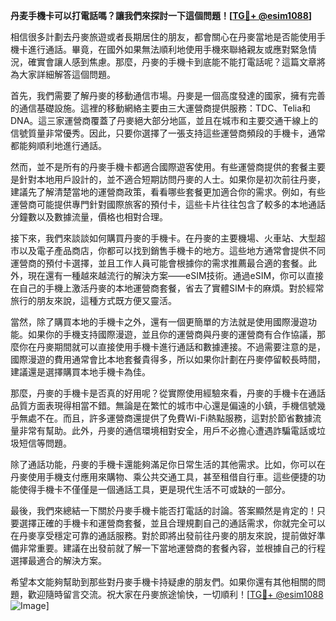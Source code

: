 **丹麦手機卡可以打電話嗎？讓我們來探討一下這個問題！[[TG💪+ @esim1088](https://t.me/s/esim1088)]**

相信很多計劃去丹麥旅遊或者長期居住的朋友，都會關心在丹麥當地是否能使用手機卡進行通話。畢竟，在國外如果無法順利地使用手機來聯絡親友或應對緊急情況，確實會讓人感到焦慮。那麼，丹麥的手機卡到底能不能打電話呢？這篇文章將為大家詳細解答這個問題。

首先，我們需要了解丹麥的移動通信市場。丹麥是一個高度發達的國家，擁有完善的通信基礎設施。這裡的移動網絡主要由三大運營商提供服務：TDC、Telia和DNA。這三家運營商覆蓋了丹麥絕大部分地區，並且在城市和主要交通干線上的信號質量非常優秀。因此，只要你選擇了一張支持這些運營商頻段的手機卡，通常都能夠順利地進行通話。

然而，並不是所有的丹麥手機卡都適合國際遊客使用。有些運營商提供的套餐主要是針對本地用戶設計的，並不適合短期訪問丹麥的人士。如果你是初次前往丹麥，建議先了解清楚當地的運營商政策，看看哪些套餐更加適合你的需求。例如，有些運營商可能提供專門針對國際旅客的預付卡，這些卡片往往包含了較多的本地通話分鐘數以及數據流量，價格也相對合理。

接下來，我們來談談如何購買丹麥的手機卡。在丹麥的主要機場、火車站、大型超市以及電子產品商店，你都可以找到銷售手機卡的地方。這些地方通常會提供不同運營商的預付卡選擇，並且工作人員可能會根據你的需求推薦最合適的套餐。此外，現在還有一種越來越流行的解決方案——eSIM技術。通過eSIM，你可以直接在自己的手機上激活丹麥的本地運營商套餐，省去了實體SIM卡的麻煩。對於經常旅行的朋友來說，這種方式既方便又靈活。

當然，除了購買本地的手機卡之外，還有一個更簡單的方法就是使用國際漫遊功能。如果你的手機支持國際漫遊，並且你的運營商與丹麥的運營商有合作協議，那麼你在丹麥期間就可以直接使用手機卡進行通話和數據連接。不過需要注意的是，國際漫遊的費用通常會比本地套餐貴得多，所以如果你計劃在丹麥停留較長時間，建議還是選擇購買本地手機卡為佳。

那麼，丹麥的手機卡是否真的好用呢？從實際使用經驗來看，丹麥的手機卡在通話品質方面表現得相當不錯。無論是在繁忙的城市中心還是偏遠的小鎮，手機信號幾乎無處不在。而且，許多運營商還提供了免費Wi-Fi熱點服務，這對於節省數據流量非常有幫助。此外，丹麥的通信環境相對安全，用戶不必擔心遭遇詐騙電話或垃圾短信等問題。

除了通話功能，丹麥的手機卡還能夠滿足你日常生活的其他需求。比如，你可以在丹麥使用手機支付應用來購物、乘公共交通工具，甚至租借自行車。這些便捷的功能使得手機卡不僅僅是一個通話工具，更是現代生活不可或缺的一部分。

最後，我們來總結一下關於丹麥手機卡能否打電話的討論。答案顯然是肯定的！只要選擇正確的手機卡和運營商套餐，並且合理規劃自己的通話需求，你就完全可以在丹麥享受穩定可靠的通話服務。對於即將出發前往丹麥的朋友來說，提前做好準備非常重要。建議在出發前就了解一下當地運營商的套餐內容，並根據自己的行程選擇最適合的解決方案。

希望本文能夠幫助到那些對丹麥手機卡持疑慮的朋友們。如果你還有其他相關的問題，歡迎隨時留言交流。祝大家在丹麥旅途愉快，一切順利！[[TG💪+ @esim1088](https://t.me/s/esim1088) ![Image](https://i.postimg.cc/4NQfJmqS/Snipaste-2025-05-13-00-14-12.png)]